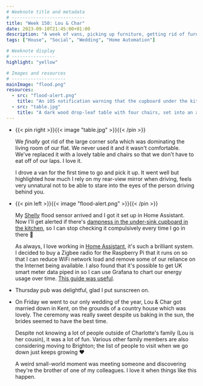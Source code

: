 ```yaml
---
# Weeknote title and metadata
# ---------------------------
title: "Week 150: Lou & Char"
date: 2023-09-10T21:45:00+01:00
description: "A week of vans, picking up furniture, getting rid of furniture, flood detection, energy monitoring, excellent pub, sunshine, country houses, and fun weddings."
tags: ["House", "Social", "Wedding", "Home Automation"]

# Weeknote display
# ----------------
highlight: "yellow"

# Images and resources
# --------------------
mainImage: "flood.png"
resources:
  - src: "flood-alert.png"
    title: "An iOS notification warning that the cupboard under the kitchen sink is damp"
  - src: "table.jpg"
    title: "A dark wood drop-leaf table with four chairs, set into an alcove"
---
```


  * {{< pin right >}}{{< image "table.jpg" >}}{{< /pin >}}

    We _finally_ got rid of the large corner sofa which was dominating the living room of our flat. We never used it and it wasn't comfortable. We've replaced it with a lovely table and chairs so that we don't have to eat off of our laps. I love it.

    I drove a van for the first time to go and pick it up. It went well but highlighted how much I rely on my rear-view mirror when driving, feels very unnatural not to be able to stare into the eyes of the person driving behind you.

  * {{< pin left >}}{{< image "flood-alert.png" >}}{{< /pin >}}
  
    My [Shelly](https://www.shelly.com/) flood sensor arrived and I got it set up in Home Assistant. Now I'll get alerted if there's [dampness in the under-sink cupboard in the kitchen](/weeknotes/148/), so I can stop checking it compulsively every time I go in there :tada:

    As always, I love working in [Home Assistant](https://www.home-assistant.io/), it's such a brilliant system. I decided to buy a Zigbee radio for the Raspberry Pi that it runs on so that I can reduce WiFi network load and remove some of our reliance on the Internet being available. I also found that it's possible to get UK smart meter data piped in so I can use Grafana to chart our energy usage over time. [This guide was useful](https://www.homeassistantcoach.com/how-to/smart-home-integrations/how-to-setup-a-smart-meter-smets-in-home-assistant/).

  * Thursday pub was delightful, glad I put sunscreen on.

  * On Friday we went to our only wedding of the year, Lou & Char got married down in Kent, on the grounds of a country house which was lovely. The ceremony was really sweet despite us baking in the sun, the brides seemed to have the best time.

    Despite not knowing a lot of people outside of Charlotte's family (Lou is her cousin), it was a lot of fun. Various other family members are also considering moving to Brighton; the list of people to visit when we go down just keeps growing :heart:

    A weird small-world moment was meeting someone and discovering they're the brother of one of my colleagues. I love it when things like this happen.
